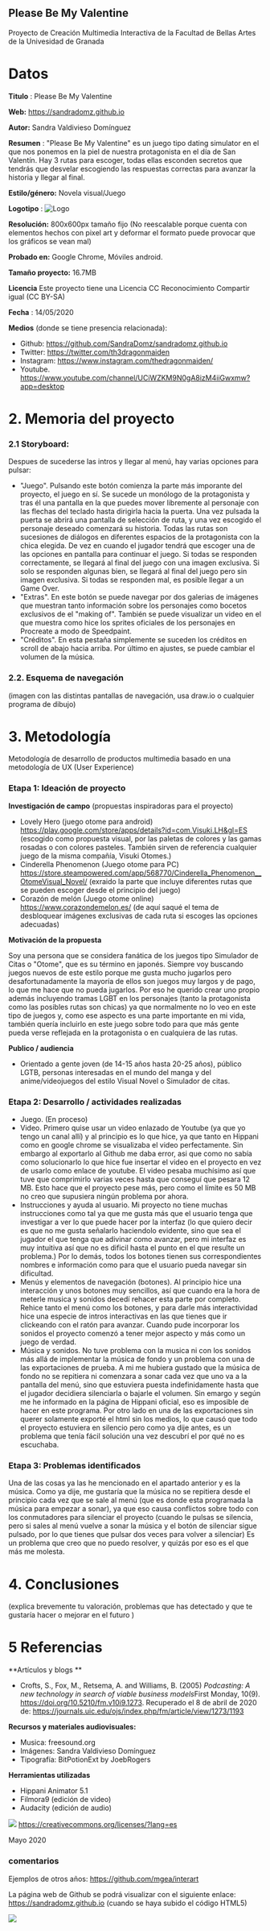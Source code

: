 ## Please Be My Valentine

Proyecto de Creación Multimedia Interactiva de la  Facultad de Bellas Artes de la Univesidad de Granada



# Datos 



**Titulo** : Please Be My Valentine

**Web:**   https://sandradomz.github.io 

**Autor:**  Sandra Valdivieso Domínguez

**Resumen** : "Please Be My Valentine" es un juego tipo dating simulator en el que nos ponemos en la piel de nuestra protagonista en el día de San Valentín. Hay 3 rutas para escoger, todas ellas esconden secretos que tendrás que desvelar escogiendo las respuestas correctas para avanzar la historia y llegar al final.

**Estilo/género:**  Novela visual/Juego

**Logotipo** : 
![Logo](https://raw.githubusercontent.com/sandradomz/sandradomz.github.io/master/salida/logo.png)


**Resolución:** 800x600px tamaño fijo (No reescalable porque cuenta con elementos hechos con pixel art y deformar el formato puede provocar que los gráficos se vean mal)

**Probado en:**   Google Chrome, Móviles android.

**Tamaño proyecto:** 16.7MB 

**Licencia** Este proyecto tiene una Licencia CC Reconocimiento Compartir igual (CC BY-SA)

**Fecha** : 14/05/2020

**Medios** (donde se tiene presencia relacionada):

- Github: https://github.com/SandraDomz/sandradomz.github.io
- Twitter: https://twitter.com/th3dragonmaiden
- Instagram: https://www.instagram.com/thedragonmaiden/
- Youtube. https://www.youtube.com/channel/UCiWZKM9N0gA8izM4iiGwxmw?app=desktop



# 2. Memoria del proyecto 

### 2.1 Storyboard: 
Despues de sucederse las intros y llegar al menú, hay varias opciones para pulsar:
- "Juego". Pulsando este botón comienza la parte más imporante del proyecto, el juego en sí. Se sucede un monólogo de la protagonista y tras él una pantalla en la que puedes mover libremente al personaje con las flechas del teclado hasta dirigirla hacia la puerta. Una vez pulsada la puerta se abrirá una pantalla de selección de ruta, y una vez escogido el personaje deseado comenzará su historia. Todas las rutas son sucesiones de diálogos en diferentes espacios de la protagonista con la chica elegida. De vez en cuando el jugador tendrá que escoger una de las opciones en pantalla para continuar el juego. Si todas se responden correctamente, se llegará al final del juego con una imagen exclusiva. Si solo se responden algunas bien, se llegará al final del juego pero sin imagen exclusiva. Si todas se responden mal, es posible llegar a un Game Over. 
- "Extras". En este botón se puede navegar por dos galerias de imágenes que muestran tanto información sobre los personajes como bocetos exclusivos de el "making of". También se puede visualizar un video en el que muestra como hice los sprites oficiales de los personajes en Procreate a modo de Speedpaint.
- "Créditos". En esta pestaña simplemente se suceden los créditos en scroll de abajo hacia arriba. 
Por último en ajustes, se puede cambiar el volumen de la música.


### 2.2. Esquema de navegación 



(imagen con las distintas pantallas de navegación, usa draw.io o cualquier programa de dibujo)







# 3. Metodología

Metodología de desarrollo de productos multimedia basado en una metodología de UX (User Experience)



### Etapa 1: Ideación de proyecto

**Investigación de campo** (propuestas inspiradoras para el proyecto)

- Lovely Hero (juego otome para android) https://play.google.com/store/apps/details?id=com.Visuki.LH&gl=ES (escogido como propuesta visual, por las paletas de colores y las gamas rosadas o con colores pasteles. También sirven de referencia cualquier juego de la misma compañía, Visuki Otomes.)
- Cinderella Phenomenon (Juego otome para PC) https://store.steampowered.com/app/568770/Cinderella_Phenomenon__OtomeVisual_Novel/ (exraido la parte que incluye diferentes rutas que se pueden escoger desde el principio del juego)
- Corazón de melón (Juego otome online) https://www.corazondemelon.es/ (de aquí saqué el tema de desbloquear imágenes exclusivas de cada ruta si escoges las opciones adecuadas)



**Motivación de la propuesta** 

Soy una persona que se considera fanática de los juegos tipo Simulador de Citas o "Otome", que es su término en japonés. Siempre voy buscando juegos nuevos de este estilo porque me gusta mucho jugarlos pero desafortunadamente la mayoría de ellos son juegos muy largos y de pago, lo que me hace que no pueda jugarlos. Por eso he querido crear uno propio además incluyendo tramas LGBT en los personajes (tanto la protagonista como las posibles rutas son chicas) ya que normalmente no lo veo en este tipo de juegos y, como ese aspecto es una parte importante en mi vida, también quería incluirlo en este juego sobre todo para que más gente pueda verse reflejada en la protagonista o en cualquiera de las rutas. 



**Publico / audiencia**

- Orientado a gente joven (de 14-15 años hasta 20-25 años), público LGTB, personas interesadas en el mundo del manga y del anime/videojuegos del estilo Visual Novel o Simulador de citas.





### Etapa 2: Desarrollo / actividades realizadas

- Juego. (En proceso)
- Video. Primero quise usar un video enlazado de Youtube (ya que yo tengo un canal allí) y al principio es lo que hice, ya que tanto en Hippani como en google chrome se visualizaba el video perfectamente. Sin embargo al exportarlo al Github me daba error, asi que como no sabía como solucionarlo lo que hice fue insertar el video en el proyecto en vez de usarlo como enlace de youtube. El video pesaba muchísimo así que tuve que comprimirlo varias veces hasta que conseguí que pesara 12 MB. Esto hace que el proyecto pese más, pero como el límite es 50 MB no creo que supusiera ningún problema por ahora. 
- Instrucciones y ayuda al usuario. Mi proyecto no tiene muchas instrucciones como tal ya que me gusta más que el usuario tenga que investigar a ver lo que puede hacer por la interfaz (lo que quiero decir es que no me gusta señalarlo haciendolo evidente, sino que sea el jugador el que tenga que adivinar como avanzar, pero mi interfaz es muy intuitiva así que no es dificil hasta el punto en el que resulte un problema.) Por lo demás, todos los botones tienen sus correspondientes nombres e información como para que el usuario pueda navegar sin dificultad. 
- Menús y elementos de navegación (botones). Al principio hice una interacción y unos botones muy sencillos, así que cuando era la hora de meterle musica y sonidos decedí rehacer esta parte por completo. Rehice tanto el menú como los botones, y para darle más interactividad hice una especie de intros interactivas en las que tienes que ir clickeando con el ratón para avanzar. Cuando pude incorporar los sonidos el proyecto comenzó a tener mejor aspecto y más como un juego de verdad.
- Música y sonidos. No tuve problema con la musica ni con los sonidos más allá de implementar la música de fondo y un problema con una de las exportaciones de prueba. A mi me hubiera gustado que la música de fondo no se repitiera ni comenzara a sonar cada vez que uno va a la pantalla del menú, sino que estuviera puesta indefinidamente hasta que el jugador decidiera silenciarla o bajarle el volumen. Sin emargo y según me he informado en la página de Hippani oficial, eso es imposible de hacer en este programa. Por otro lado en una de las exportaciones sin querer solamente exporté el html sin los medios, lo que causó que todo el proyecto estuviera en silencio pero como ya dije antes, es un problema que tenía fácil solución una vez descubrí el por qué no es escuchaba.



### Etapa 3: Problemas identificados

Una de las cosas ya las he mencionado en el apartado anterior y es la música. Como ya dije, me gustaría que la música no se repitiera desde el principio cada vez que se sale al menú (que es donde esta programada la música para empezar a sonar), ya que eso causa conflictos sobre todo con los conmutadores para silenciar el proyecto (cuando le pulsas se silencia, pero si sales al menú vuelve a sonar la música y el botón de silenciar sigue pulsado, por lo que tienes que pulsar dos veces para volver a silenciar)
Es un problema que creo que no puedo resolver, y quizás por eso es el que más me molesta.



# 4. Conclusiones 

(explica brevemente tu valoración, problemas que has detectado y que te gustaría hacer o mejorar en el futuro )







# 5 Referencias 

**Artículos y blogs ** 

- Crofts, S., Fox, M., Retsema, A. and Williams, B. (2005) *Podcasting: A new technology in search of viable business models*First Monday, 10(9). https://doi.org/10.5210/fm.v10i9.1273. Recuperado el 8 de abril de 2020 de: https://journals.uic.edu/ojs/index.php/fm/article/view/1273/1193

**Recursos y materiales audiovisuales:**

* Musica: freesound.org  
* Imágenes: Sandra Valdivieso Domínguez 
* Tipografía: BitPotionExt by JoebRogers

**Herramientas utilizadas**

- Hippani Animator 5.1
- Filmora9 (edición de video)
- Audacity (edición de audio)



![](https://licensebuttons.net/l/by-nc-sa/3.0/88x31.png)
https://creativecommons.org/licenses/?lang=es

Mayo 2020







### comentarios

Ejemplos de otros años: https://github.com/mgea/interart 

La página web de Github se podrá visualizar con el siguiente enlace: https://sandradomz.github.io (cuando se haya subido el código HTML5) 


![](https://upload.wikimedia.org/wikipedia/commons/thumb/6/62/CC-BY-SA-Andere_Wikis_%28v%29.svg/200px-CC-BY-SA-Andere_Wikis_%28v%29.svg.png)


